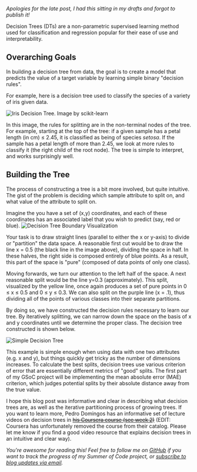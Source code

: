 *Apologies for the late post, I had this sitting in my drafts and forgot to publish it!*

Decision Trees (DTs) are a non-parametric supervised learning method used for classification and regression popular for their ease of use and interpretability.

## Overarching Goals
In building a decision tree from data, the goal is to create a model that predicts the value of a target variable by learning simple binary "decision rules".

For example, here is a decision tree used to classify the species of a variety of iris given data.

![Iris Decision Tree. Image by scikit-learn](http://scikit-learn.org/stable/_images/iris.svg)

In this image, the rules for splitting are in the non-terminal nodes of the tree. For example, starting at the top of the tree: if a given sample has a petal length (in cm) ≤ 2.45, it is classified as being of species _setosa_. If the sample has a petal length of more than 2.45, we look at more rules to classify it (the right child of the root node). The tree is simple to interpret, and works surprisingly well.

## Building the Tree
The process of constructing a tree is a bit more involved, but quite intuitive. The gist of the problem is deciding which sample attribute to split on, and what value of the attribute to split on.

Imagine the you have a set of (x,y) coordinates, and each of these coordinates has an associated label that you wish to predict (say, red or blue).
![Decision Tree Boundary Visualization](/content/images/2016/05/decision_tree_boundaries.png)

Your task is to draw straight lines (parallel to either the x or y-axis) to divide or "partition" the data space. A reasonable first cut would be to draw the line x = 0.5 (the black line in the image above), dividing the space in half. In these halves, the right side is composed entirely of blue points. As a result, this part of the space is "pure" (composed of data points of only one class).

Moving forwards, we turn our attention to the left half of the space. A next reasonable split would be the line y=0.3 (approximately). This split, visualized by the yellow line, once again produces a set of pure points in 0 ≤ x ≤ 0.5 and 0 ≤ y ≤ 0.3. We can also split on the purple line (x = .1), thus dividing all of the points of various classes into their separate partitions. 

By doing so, we have constructed the decision rules necessary to learn our tree. By iteratively splitting, we can narrow down the space on the basis of x and y coordinates until we determine the proper class. The decision tree constructed is shown below.

![Simple Decision Tree](/content/images/2016/05/simple_decision_tree.png)

This example is simple enough when using data with one two attributes (e.g. x and y), but things quickly get tricky as the number of dimensions increases. To calculate the best splits, decision trees use various criterion of error that are essentially different metrics of "good" splits. The first part of my GSoC project will be implementing the mean absolute error (MAE) criterion, which judges potential splits by their absolute distance away from the true value.

I hope this blog post was informative and clear in describing what decision trees are, as well as the iterative partitioning process of growing trees. If you want to learn more, Pedro Domingos has an informative set of lecture videos on decision trees in [~~his Coursera course (see week 2)~~](https://class.coursera.org/machlearning-001/lecture) (EDIT: Coursera has unfortunately removed the course from their catalog. Please let me know if you find a good video resource that explains decision trees in an intuitive and clear way).

_You're awesome for reading this! Feel free to follow me on [GitHub](https://github.com/nelson-liu)  if you want to track the progress of my Summer of Code project, or [subscribe to blog updates via email](http://eepurl.com/b8NcW5)._
